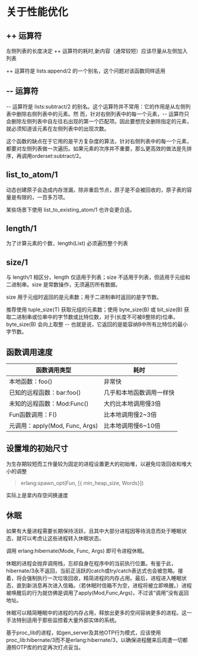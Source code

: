 关于性能优化
===

++ 运算符
---

左侧列表的长度决定 ++ 运算符的耗时,新内容（通常较短）应该尽量从左侧加入列表

++ 运算符是 lists:append/2 的一个别名，这个问题对该函数同样适用

-- 运算符
---

-- 运算符是 lists:subtract/2 的别名。这个运算符并不常用：它的作用是从左侧列表中删除右侧列表中的元素。然 而，针对右侧列表中的每一个元素，-- 运算符只会删除左侧列表中自左往右出现的第一个匹配项。因此要想完全删除指定的元素，就必须知道该元素在左侧列表中的出现次数。

这个函数的缺点在于它用的是平方复杂度的算法，针对右侧列表中的每一个元素，都要对左侧列表做一次遍历。如果元素的次序并不重要，那么更高效的做法是先排序，再调用orderset:subtract/2。

list_to_atom/1
---

动态创建原子会造成内存泄漏，除非重启节点，原子是不会被回收的，原子表的容量是有限的，一百多万项。

某些场景下使用 list_to_existing_atom/1 也许会更合适。

length/1
---

为了计算元素的个数，length(List) 必须遍历整个列表

size/1
---

与 length/1 相区分，length 仅适用于列表；size 不适用于列表，但适用于元组和二进制串。size 是常数操作，无须遍历所有数据。

size 用于元组时返回的是元素数；用于二进制串时返回的是字节数。

推荐使用 tuple_size(T) 获取元组的元素数；使用 byte_size(B) 或 bit_size(B) 获取二进制串或位串中的字节数或比特位数，对于(长度不可被8整除的)位串，byte_size(B) 会向上取整 -- 也就是说，它返回的是能容纳B中所有比特位的最小字节数。

函数调用速度
---

| 函数调用类型 | 耗时 |
| - | - |
| 本地函数：foo() | 非常快 |
| 已知的远程函数：bar:foo() | 几乎和本地函数调用一样快 |
| 未知的远程函数：Mod:Func() | 大约比本地调用慢3倍 |
| Fun函数调用：F() | 比本地调用慢2~3倍 |
| 元调用：apply(Mod, Func, Args) | 比本地调用慢6~10倍 |

设置堆的初始尺寸
---

为生存期较短而工作量较为固定的进程设置更大的初始堆，以避免垃圾回收和堆大小的调整

> erlang:spawn_opt(Fun, [{ min_heap_size, Words}])

实际上是拿内存空间换速度

休眠
---

如果有大量进程需要长期保持活跃，且其中大部分进程因等待消息而处于睡眠状态，就可以考虑让这些进程转入休眠状态。

调用 erlang:hibernate(Mode, Func, Args) 即可令进程休眠。

休眠的进程会抛弃调用栈，忘却自身在程序中的当前执行位置。有鉴于此，hibernate/3永不返回，当前正活跃的catch或try/catch表达式也会被忽略。接着，将会强制执行一次垃圾回收，精简进程的内存占用。最后，进程进入睡眠状态，直到新消息再次进入信箱。（若休眠时信箱不为空，进程将被立即唤醒。）进程被唤醒后的行为就仿佛是调用了apply(Mod,Func,Args)，不过该“调用”没有返回地址。

休眠可以精简睡眠中的进程的内存占用，释放出更多的空间容纳更多的进程。这一手法特别适用于那些监控着大量外部实体的系统。

基于proc_lib的进程，如gen_server及其他OTP行为模式，应该使用proc_lib:hibernate/3而不是erlang:hibernate/3，以确保进程醒来后周遭一切都遵照OTP库的约定再次打点妥当。
